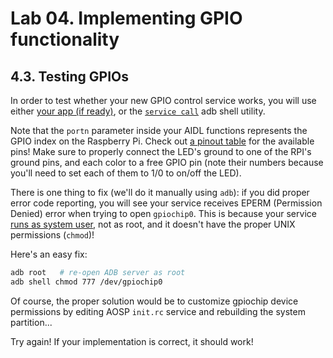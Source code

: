 # Lab 04. Implementing GPIO functionality

## 4.3. Testing GPIOs

In order to test whether your new GPIO control service works, you will use
either [your app (if ready)](../03-hal-service/05-app-integration.md), or the
[`service call`](../03-hal-service/04-adb-services.md) adb shell utility.

Note that the `portn` parameter inside your AIDL functions represents the GPIO
index on the Raspberry Pi. Check out [a pinout table](https://pinout.xyz/) for
the available pins! Make sure to properly connect the LED's ground to one of the
RPI's ground pins, and each color to a free GPIO pin (note their numbers because
you'll need to set each of them to 1/0 to on/off the LED).

There is one thing to fix (we'll do it manually using `adb`): if you did proper
error code reporting, you will see your service receives EPERM (Permission
Denied) error when trying to open `gpiochip0`. This is because your service
[runs as system user](../03-hal-service/files/gpio/aidl/default/android.hardware.gpio-service.rc),
not as root, and it doesn't have the proper UNIX permissions (`chmod`)!

Here's an easy fix:

```sh
adb root   # re-open ADB server as root
adb shell chmod 777 /dev/gpiochip0
```

Of course, the proper solution would be to customize gpiochip device permissions
by editing AOSP `init.rc` service and rebuilding the system partition...

Try again! If your implementation is correct, it should work!
